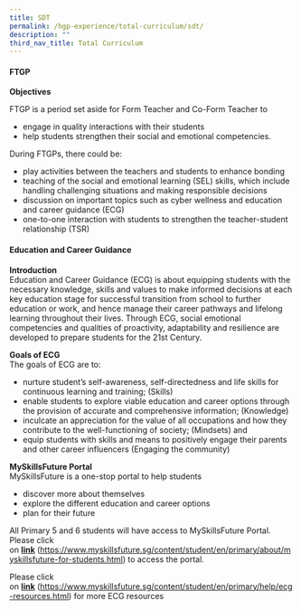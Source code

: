 ```yaml
---
title: SDT
permalink: /hgp-experience/total-curriculum/sdt/
description: ""
third_nav_title: Total Curriculum
---
```

<h4><strong>FTGP</strong></h4>
<p><strong>Objectives</strong></p>
<p>FTGP is a period set aside for Form Teacher and Co-Form Teacher to&nbsp;</p>
<ul>
<li>engage in quality interactions with their students</li>
<li>help students strengthen their social and emotional competencies.&nbsp;</li>
</ul>
<p>During FTGPs, there could be:</p>
<ul>
<li>play activities between the teachers and students to enhance bonding</li>
<li>teaching of the social and emotional learning (SEL) skills, which include handling challenging situations and making responsible decisions</li>
<li>discussion on important topics such as cyber wellness and education and career guidance (ECG)</li>
<li>one-to-one interaction with students to strengthen the teacher-student relationship (TSR)</li>
</ul>
<h4><strong>Education and Career Guidance</strong></h4>
<p><strong>Introduction<br /></strong>Education and Career Guidance (ECG) is about equipping students with the necessary knowledge, skills and values to make informed decisions at each key education stage for successful transition from school to further education or work, and hence manage their career pathways and lifelong learning throughout their lives. Through ECG, social emotional competencies and qualities of proactivity, adaptability and resilience are developed to prepare students for the 21st Century.</p>
<p><strong>Goals of ECG<br /></strong>The goals of ECG are to:</p>
<ul>
<li>nurture student&rsquo;s self-awareness, self-directedness and life skills for continuous learning and training; (Skills)</li>
<li>enable students to explore viable education and career options through the provision of accurate and comprehensive information; (Knowledge)</li>
<li>inculcate an appreciation for the value of all occupations and how they contribute to the well-functioning of society; (Mindsets) and</li>
<li>equip students with skills and means to positively engage their parents and other career influencers (Engaging the community)</li>
</ul>
<p><strong>MySkillsFuture Portal<br /></strong>MySkillsFuture is a one-stop portal to help students</p>
<ul>
<li>discover more about themselves</li>
<li>explore the different education and career options</li>
<li>plan for their future</li>
</ul>
<p>All Primary 5 and 6 students will have access to MySkillsFuture Portal.<br />Please click on&nbsp;<strong><u>link</u></strong>&nbsp;(<u><a href="https://www.myskillsfuture.sg/content/student/en/primary/about/myskillsfuture-for-students.html">https://www.myskillsfuture.sg/content/student/en/primary/about/myskillsfuture-for-students.html</a></u>) to access the&nbsp;portal.</p>
<p>Please click on&nbsp;<strong><u>link</u></strong>&nbsp;(<u><a href="https://www.myskillsfuture.sg/content/student/en/primary/help/ecg-resources.html">https://www.myskillsfuture.sg/content/student/en/primary/help/ecg-resources.html</a></u>) for more ECG resources</p>